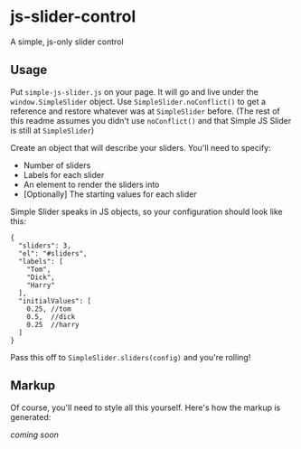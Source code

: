 # js-slider-control
A simple, js-only slider control

## Usage
Put `simple-js-slider.js` on your page. 
It will go and live under the `window.SimpleSlider` object. Use `SimpleSlider.noConflict()` to get a reference and restore whatever was at `SimpleSlider` before.
(The rest of this readme assumes you didn't use `noConflict()` and that Simple JS Slider is still at `SimpleSlider`)

Create an object that will describe your sliders. You'll need to specify:

* Number of sliders
* Labels for each slider
* An element to render the sliders into
* [Optionally] The starting values for each slider

Simple Slider speaks in JS objects, so your configuration should look like this:

    {
      "sliders": 3,
      "el": "#sliders",
      "labels": [
        "Tom",
        "Dick",
        "Harry"
      ],
      "initialValues": [
        0.25, //tom
        0.5,  //dick
        0.25  //harry
      ]
    }

Pass this off to `SimpleSlider.sliders(config)` and you're rolling!

## Markup
Of course, you'll need to style all this yourself. Here's how the markup is generated:

_coming soon_
